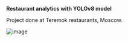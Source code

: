 **Restaurant analytics with YOLOv8 model**

Project done at Teremok restaurants, Moscow.

![image](https://github.com/hse-teddy-bear/YOLOv8_Analytics/assets/82414388/e9485467-c055-4d43-8bac-4b58bff69294)
